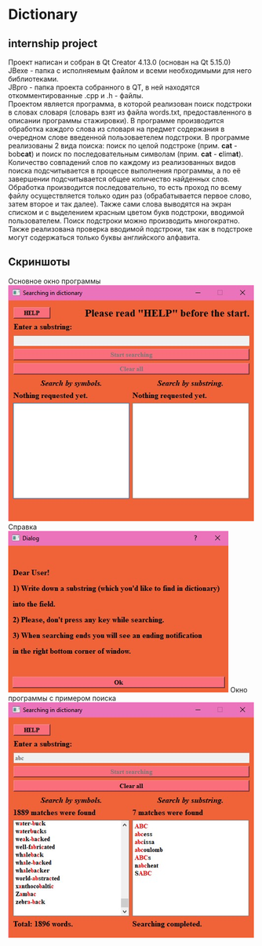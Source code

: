 # Dictionary
## internship project <br/>
Проект написан и собран в Qt Creator 4.13.0 (основан на Qt 5.15.0)<br/>
JBexe - папка с исполняемым файлом и всеми необходимыми для него библиотеками.<br/>
JBpro - папка проекта собранного в QT, в ней находятся откомментированные .cpp и .h - файлы.<br/>
Проектом является программа, в которой реализован поиск подстроки в словах словаря (словарь взят из файла words.txt, предоставленного в описании программы стажировки). В программе производится обработка каждого слова из словаря на предмет содержания в очередном слове введенной пользоваетелем подстроки. В программе реализованы 2 вида поиска: поиск по целой подстроке (прим. **cat** - bob**cat**) и поиск по последовательным символам (прим. **cat** - **c**lim**at**). Количество совпадений слов по каждому из реализованных видов поиска подсчитывается в процессе выполнения программы, а по её завершении подсчитывается общее количество найденных слов. Обработка производится последовательно, то есть проход по всему файлу осуществляется только один раз (обрабатывается первое слово, затем второе и так далее). Также сами слова выводятся на экран списком и с выделением красным цветом букв подстроки, вводимой пользователем. Поиск подстроки можно производить многократно. Также реализована проверка вводимой подстроки, так как в подстроке могут содержаться только буквы английского алфавита.
## Скриншоты <br/>
Основное окно программы
![alt text](1.jpg)
Справка
![alt text](2.jpg)
Окно программы с примером поиска 
![alt text](3.jpg)
